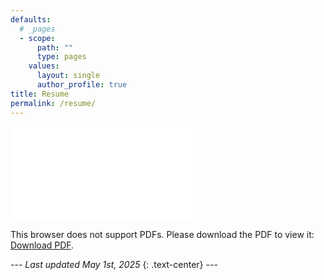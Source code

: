 ```yaml
---
defaults:
  # _pages
  - scope:
      path: ""
      type: pages
    values:
      layout: single
      author_profile: true
title: Resume
permalink: /resume/
---
```


<div class="resume-pdf">
<object data="/assets/Abdullah_Khaled_Resume.pdf" type="application/pdf" width="700px" height="700px">
<embed src="/assets/Abdullah_Khaled_Resume.pdf">
<p>This browser does not support PDFs. Please download the PDF to view it: <a href="/assets/Abdullah_Khaled_Resume.pdf">Download PDF</a>.</p>
</embed>
</object>
</div>
---
<i>Last updated May 1st, 2025</i>
{: .text-center}
---